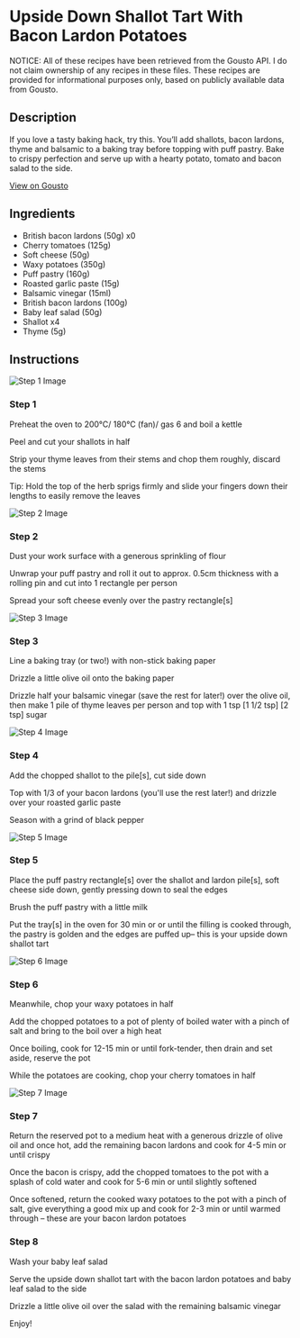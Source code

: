 # Upside Down Shallot Tart With Bacon Lardon Potatoes

NOTICE: All of these recipes have been retrieved from the Gousto API. I do not claim ownership of any recipes in these files. These recipes are provided for informational purposes only, based on publicly available data from Gousto.

## Description

If you love a tasty baking hack, try this. You’ll add shallots, bacon lardons, thyme and balsamic to a baking tray before topping with puff pastry. Bake to crispy perfection and serve up with a hearty potato, tomato and bacon salad to the side. 


[View on Gousto](https://www.gousto.co.uk/recipes/cookbook/upside-down-shallot-tarte-with-bacon-lardon-potatoes)

## Ingredients

- British bacon lardons (50g) x0
- Cherry tomatoes (125g)
- Soft cheese (50g)
- Waxy potatoes (350g)
- Puff pastry (160g)
- Roasted garlic paste (15g)
- Balsamic vinegar (15ml)
- British bacon lardons (100g)
- Baby leaf salad (50g)
- Shallot x4
- Thyme (5g)

## Instructions

![Step 1 Image](https://production-media.gousto.co.uk/cms/recipe-step-image/Step-1-1693573996460-x200.jpg)

### Step 1

Preheat the oven to 200°C/ 180°C (fan)/ gas 6 and boil a kettle

Peel and cut your shallots in half

Strip your thyme leaves from their stems and chop them roughly, discard the stems

Tip: Hold the top of the herb sprigs firmly and slide your fingers down their lengths to easily remove the leaves

![Step 2 Image](https://production-media.gousto.co.uk/cms/recipe-step-image/Step-2-1693573999726-x200.jpg)

### Step 2

Dust your work surface with a generous sprinkling of flour

Unwrap your puff pastry and roll it out to approx. 0.5cm thickness with a rolling pin and cut into 1<span class="text-danger"> </span>rectangle per person

Spread your soft cheese evenly over the pastry rectangle[s]

![Step 3 Image](https://production-media.gousto.co.uk/cms/recipe-step-image/Step-3-1693574002935-x200.jpg)

### Step 3

Line a baking tray (or two!) with non-stick baking paper

Drizzle a little olive oil onto the baking paper

Drizzle half your balsamic vinegar (save the rest for later!) over the olive oil, then make 1 pile of thyme leaves per person and top with 1 tsp <span class="text-purple">[1 1/2 tsp]</span> <span class="text-danger">[2 tsp] </span>sugar

![Step 4 Image](https://production-media.gousto.co.uk/cms/recipe-step-image/Step-4-1693574006153-x200.jpg)

### Step 4

Add the chopped shallot to the pile[s], cut side down

Top with 1/3 of your bacon lardons (you'll use the rest later!) and drizzle over your roasted garlic paste

Season with a grind of black pepper

![Step 5 Image](https://production-media.gousto.co.uk/cms/recipe-step-image/Step-5-1693574009843-x200.jpg)

### Step 5

Place the puff pastry rectangle[s] over the shallot and lardon pile[s], soft cheese side down, gently pressing down to seal the edges

Brush the puff pastry with a little milk

Put the tray[s] in the oven for 30 min or or until the filling is cooked through, the pastry is golden and the edges are puffed up– this is your upside down shallot tart

![Step 6 Image](https://production-media.gousto.co.uk/cms/recipe-step-image/Step-6-1693574014076-x200.jpg)

### Step 6

Meanwhile, chop your waxy potatoes in half

Add the chopped potatoes to a pot of plenty of boiled water with a pinch of salt and bring to the boil over a high heat

Once boiling, cook for 12-15 min or until fork-tender, then drain and set aside, reserve the pot

While the potatoes are cooking, chop your cherry tomatoes in half

![Step 7 Image](https://production-media.gousto.co.uk/cms/recipe-step-image/Step-7-1693574017223-x200.jpg)

### Step 7

Return the reserved pot to a medium heat with a generous drizzle of olive oil and once hot, add the remaining bacon lardons and cook for 4-5 min or until crispy

Once the bacon is crispy, add the chopped tomatoes to the pot with a splash of cold water and cook for 5-6 min or until slightly softened

Once softened, return the cooked waxy potatoes to the pot with a pinch of salt, give everything a good mix up and cook for 2-3 min or until warmed through – these are your bacon lardon potatoes

### Step 8

Wash your baby leaf salad

Serve the upside down shallot tart with the bacon lardon potatoes and baby leaf salad to the side

Drizzle a little olive oil over the salad with the remaining balsamic vinegar

Enjoy!

